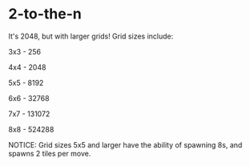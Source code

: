# 2-to-the-n
It's 2048, but with larger grids!
Grid sizes include:

3x3 - 256

4x4 - 2048

5x5 - 8192

6x6 - 32768

7x7 - 131072

8x8 - 524288

NOTICE: Grid sizes 5x5 and larger have the ability of spawning 8s, and spawns 2 tiles per move.
